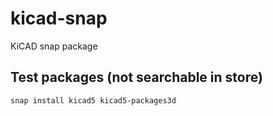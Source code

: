 # kicad-snap
KiCAD snap package

## Test packages (not searchable in store)
```
snap install kicad5 kicad5-packages3d
```
